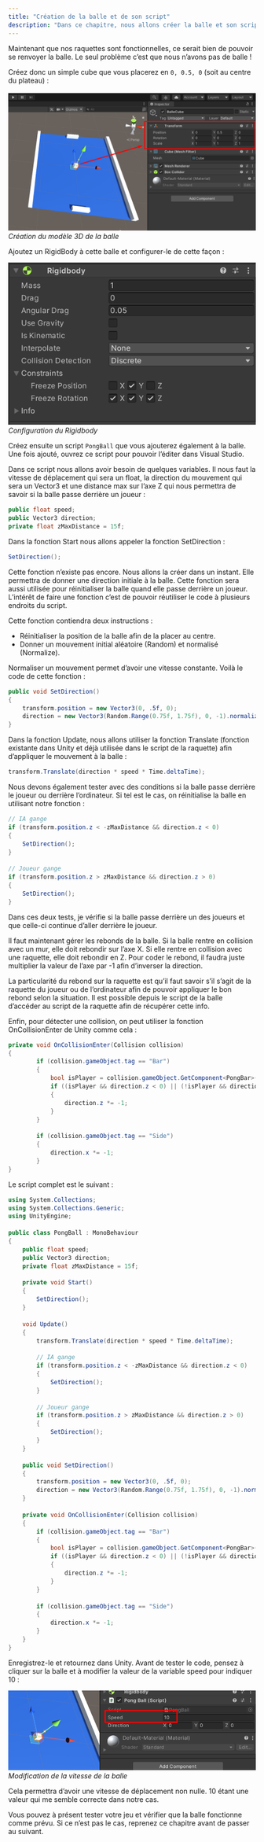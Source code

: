 ```yaml
---
title: "Création de la balle et de son script"
description: "Dans ce chapitre, nous allons créer la balle et son script de déplacement."
---
```


Maintenant que nos raquettes sont fonctionnelles, ce serait bien de pouvoir se renvoyer la balle. Le seul problème c’est que nous n’avons pas de balle !

Créez donc un simple cube que vous placerez en `0, 0.5, 0` (soit au centre du plateau) :

![Création de la balle](./30_unity_ball.png)
_Création du modèle 3D de la balle_

Ajoutez un RigidBody à cette balle et configurer-le de cette façon :

![Rigidbody](./31_unity_ball_rb.png)
_Configuration du Rigidbody_

Créez ensuite un script `PongBall` que vous ajouterez également à la balle. Une fois ajouté, ouvrez ce script pour pouvoir l’éditer dans Visual Studio.

Dans ce script nous allons avoir besoin de quelques variables. Il nous faut la vitesse de déplacement qui sera un float, la direction du mouvement qui sera un Vector3 et une distance max sur l’axe Z qui nous permettra de savoir si la balle passe derrière un joueur :

```cs
public float speed;
public Vector3 direction;
private float zMaxDistance = 15f;
```

Dans la fonction Start nous allons appeler la fonction SetDirection :

```cs
SetDirection();
```

Cette fonction n’existe pas encore. Nous allons la créer dans un instant. Elle permettra de donner une direction initiale à la balle. Cette fonction sera aussi utilisée pour réinitialiser la balle quand elle passe derrière un joueur. L’intérêt de faire une fonction c’est de pouvoir réutiliser le code à plusieurs endroits du script.

Cette fonction contiendra deux instructions :

-   Réinitialiser la position de la balle afin de la placer au centre.
-   Donner un mouvement initial aléatoire (Random) et normalisé (Normalize).

Normaliser un mouvement permet d’avoir une vitesse constante. Voilà le code de cette fonction :

```cs
public void SetDirection()
{
    transform.position = new Vector3(0, .5f, 0);
    direction = new Vector3(Random.Range(0.75f, 1.75f), 0, -1).normalized;
}
```

Dans la fonction Update, nous allons utiliser la fonction Translate (fonction existante dans Unity et déjà utilisée dans le script de la raquette) afin d’appliquer le mouvement à la balle :

```cs
transform.Translate(direction * speed * Time.deltaTime);
```

Nous devons également tester avec des conditions si la balle passe derrière le joueur ou derrière l’ordinateur. Si tel est le cas, on réinitialise la balle en utilisant notre fonction :

```cs
// IA gange
if (transform.position.z < -zMaxDistance && direction.z < 0)
{
    SetDirection();
}

// Joueur gange
if (transform.position.z > zMaxDistance && direction.z > 0)
{
    SetDirection();
}
```

Dans ces deux tests, je vérifie si la balle passe derrière un des joueurs et que celle-ci continue d’aller derrière le joueur.

Il faut maintenant gérer les rebonds de la balle. Si la balle rentre en collision avec un mur, elle doit rebondir sur l’axe X. Si elle rentre en collision avec une raquette, elle doit rebondir en Z. Pour coder le rebond, il faudra juste multiplier la valeur de l’axe par -1 afin d’inverser la direction.

La particularité du rebond sur la raquette est qu’il faut savoir s’il s’agit de la raquette du joueur ou de l’ordinateur afin de pouvoir appliquer le bon rebond selon la situation. Il est possible depuis le script de la balle d’accéder au script de la raquette afin de récupérer cette info.

Enfin, pour détecter une collision, on peut utiliser la fonction OnCollisionEnter de Unity comme cela :

```cs
private void OnCollisionEnter(Collision collision)
{
        if (collision.gameObject.tag == "Bar")
        {
            bool isPlayer = collision.gameObject.GetComponent<PongBar>().isHumanPlayer;
            if ((isPlayer && direction.z < 0) || (!isPlayer && direction.z > 0))
            {
                direction.z *= -1;
            }
        }

        if (collision.gameObject.tag == "Side")
        {
            direction.x *= -1;
        }
}
```

Le script complet est le suivant :

```cs
using System.Collections;
using System.Collections.Generic;
using UnityEngine;

public class PongBall : MonoBehaviour
{
    public float speed;
    public Vector3 direction;
    private float zMaxDistance = 15f;

    private void Start()
    {
        SetDirection();
    }

    void Update()
    {
        transform.Translate(direction * speed * Time.deltaTime);

        // IA gange
        if (transform.position.z < -zMaxDistance && direction.z < 0)
        {
            SetDirection();
        }

        // Joueur gange
        if (transform.position.z > zMaxDistance && direction.z > 0)
        {
            SetDirection();
        }
    }

    public void SetDirection()
    {
        transform.position = new Vector3(0, .5f, 0);
        direction = new Vector3(Random.Range(0.75f, 1.75f), 0, -1).normalized;
    }

    private void OnCollisionEnter(Collision collision)
    {
        if (collision.gameObject.tag == "Bar")
        {
            bool isPlayer = collision.gameObject.GetComponent<PongBar>().isHumanPlayer;
            if ((isPlayer && direction.z < 0) || (!isPlayer && direction.z > 0))
            {
                direction.z *= -1;
            }
        }

        if (collision.gameObject.tag == "Side")
        {
            direction.x *= -1;
        }
    }
}
```

Enregistrez-le et retournez dans Unity. Avant de tester le code, pensez à cliquer sur la balle et à modifier la valeur de la variable speed pour indiquer 10 :

![Vitesse](./32_unity_ball_speed.png)
_Modification de la vitesse de la balle_

Cela permettra d’avoir une vitesse de déplacement non nulle. 10 étant une valeur qui me semble correcte dans notre cas.

Vous pouvez à présent tester votre jeu et vérifier que la balle fonctionne comme prévu. Si ce n’est pas le cas, reprenez ce chapitre avant de passer au suivant.
